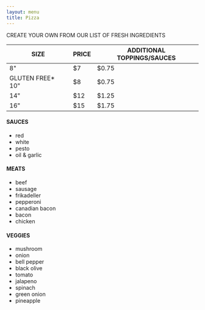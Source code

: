 ```yaml
---
layout: menu
title: Pizza
---
```


<section>
    <!-- PIZZA -->
    <p>CREATE YOUR OWN FROM OUR LIST OF FRESH INGREDIENTS</p>
    <table>
      <thead>
          <tr>
              <th>SIZE</th>
              <th>PRICE</th>
              <th>ADDITIONAL TOPPINGS/SAUCES</th>
          </tr>
      </thead>
      <tbody>
          <tr>
              <td>8"</td>
              <td>$7</td>
              <td>$0.75</td>
          </tr>
          <tr>
              <td>GLUTEN FREE* 10"</td>
              <td>$8</td>
              <td>$0.75</td>
          </tr>
          <tr>
              <td>14"</td>
              <td>$12</td>
              <td>$1.25</td>
          </tr>
          <tr>
              <td>16"</td>
              <td>$15</td>
              <td>$1.75</td>
          </tr>
      </tbody>
    </table>
    <div class="pizza-toppings">
      <h4>SAUCES</h4>
      <ul>
          <li>red</li>
          <li>white</li>
          <li>pesto</li>
          <li>oil &amp; garlic</li>
      </ul>
      <h4>MEATS</h4>
      <ul>
          <li>beef</li>
          <li>sausage</li>
          <li>frikadeller</li>
          <li>pepperoni</li>
          <li>canadian bacon</li>
          <li>bacon</li>
          <li>chicken</li>
      </ul>
      <h4>VEGGIES</h4>
      <ul>
          <li>mushroom</li>
          <li>onion</li>
          <li>bell pepper</li>
          <li>black olive</li>
          <li>tomato</li>
          <li>jalapeno</li>
          <li>spinach</li>
          <li>green onion</li>
          <li>pineapple</li>
      </ul>
    </div>
  </section>